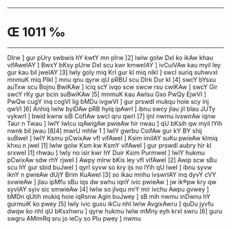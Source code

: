 ___
# Œ 1011 ‰
---
DIrw ] gur pUry swbwis hY kwtY mn pIrw ]2] lwlw golw DxI ko ikAw
khau vifAweIAY ] BwxY bKsy pUrw DxI scu kwr kmweIAY ] ivCuiVAw kau
myil ley gur kau bil jweIAY ]3] lwly goly miq KrI gur kI miq nIkI ]
swcI suriq suhwvxI mnmuK miq PIkI ] mnu qnu qyrw qU pRBU scu DIrk Dur
kI ]4] swcY bYsxu auTxw scu Bojnu BwiKAw ] iciq scY ivqo scw swcw rsu
cwiKAw ] swcY Gir swcY rKy gur bcin suBwiKAw ]5] mnmuK kau Awlsu
Gxo PwQy EjwVI ] PwQw cugY inq cogVI lig bMDu ivgwVI ] gur prswdI
mukqu hoie scy inj qwVI ]6] Anhiq lwlw byiDAw pRB hyiq ipAwrI ] ibnu
swcy jIau jil blau JUTy vykwrI ] bwid kwrw siB CofIAw swcI qru qwrI
]7] ijnI nwmu ivswirAw iqnw Taur n Twau ] lwlY lwlcu iqAwigAw
pwieAw hir nwau ] qU bKsih qw myil lYih nwnk bil jwau ]8]4] mwrU
mhlw 1 ] lwlY gwrbu CoifAw gur kY BY shij suBweI ] lwlY Ksmu pCwixAw
vfI vifAweI ] Ksim imilAY suKu pwieAw kImiq khxu n jweI ]1] lwlw
golw Ksm kw KsmY vifAweI ] gur prswdI aubry hir kI srxweI ]1]
rhwau ] lwly no isir kwr hY Duir Ksim PurmweI ] lwlY hukmu pCwixAw
sdw rhY rjweI ] Awpy mIrw bKis ley vfI vifAweI ]2] Awip scw sBu
scu hY gur sbid buJweI ] qyrI syvw so kry ijs no lYih qU lweI ] ibnu syvw
iknY n pwieAw dUjY Brim KuAweI ]3] so ikau mnhu ivswrIAY inq dyvY cVY
svwieAw ] jIau ipMfu sBu iqs dw swhu iqnY ivic pwieAw ] jw ik®pw kry qw
syvIAY syiv sic smwieAw ]4] lwlw so jIvqu mrY mir ivchu Awpu gvwey ]
bMDn qUtih mukiq hoie iqRsnw Agin buJwey ] sB mih nwmu inDwnu hY
gurmuiK ko pwey ]5] lwly ivic guxu ikCu nhI lwlw AvgixAwru ] quDu jyvfu
dwqw ko nhI qU bKsxhwru ] qyrw hukmu lwlw mMny eyh krxI swru ]6] guru
swgru AMimRq sru jo ieCy so Plu pwey ] nwmu
####
